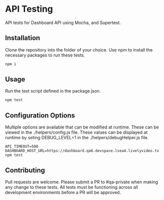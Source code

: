 # API Testing

API tests for Dashboard API using Mocha, and Supertest.

## Installation

Clone the repository into the folder of your choice. Use npm to install the necessary packages to run these tests.

```bash
npm i
```

## Usage

Run the test script defined in the package.json.

```bash
npm test
```

## Configuration Options
Multiple options are available that can be modified at runtime. These can be viewed in the ./helpers/config.js file. These values can be displayed at runtime by seting DEBUG_LEVEL=1 in the ./helpers/debugHelper.js file.
```
API_TIMEOUT=500 DASHBOARD_HOST_URL=https://dashboard.qa6.devspace.lsea4.livelyvideo.tv npm test
```

## Contributing
Pull requests are welcome. Please submit a PR to #qa-private when making any change to these tests. All tests must be functioning across all development environments before a PR will be approved.
